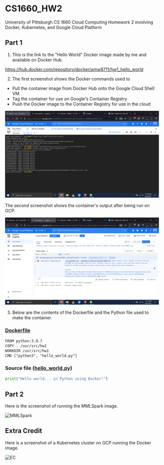 # CS1660_HW2
University of Pittsburgh CS 1660 Cloud Computing Homework 2 involving Docker, Kubernetes, and Google Cloud Platform

## Part 1

1. This is the link to the "Hello World" Docker image made by me and available on Docker Hub.

https://hub.docker.com/repository/docker/amw8711/hw1_hello_world

2. The first screenshot shows the Docker commands used to 
- Pull the container image from Docker Hub onto the Google Cloud Shell VM
- Tag the container for use on Google's Container Registry
- Push the Docker image to the Container Registry for use in the cloud

![GCP1](Docker/Screenshots/Part1-1.png)

The second screenshot shows the container's output after being run on GCP.

![GCP2](Docker/Screenshots/Part1-2.png)

3. Below are the contents of the Dockerfile and the Python file used to make the container.

### [Dockerfile](Docker/Dockerfile)

```
FROM python:3.9.7
COPY . /usr/src/hw1
WORKDIR /usr/src/hw1
CMD ["python3", "hello_world.py"]
```

### Source file ([hello_world.py](Docker/hello_world.py))

```py
print("Hello world... in Python using Docker!")
```

## Part 2

Here is the screenshot of running the MMLSpark image.

![MMLSpark](Screenshots/Part2.png)

## Extra Credit

Here is a screenshot of a Kubernetes cluster on GCP running the Docker image.

![EC](Screenshots/EC.png)
